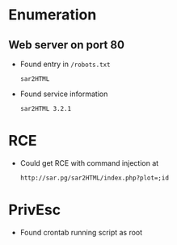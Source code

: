 # Enumeration

## Web server on port 80

- Found entry in `/robots.txt`

	`sar2HTML`

- Found service information

	`sar2HTML 3.2.1`

# RCE

- Could get RCE with command injection at

	`http://sar.pg/sar2HTML/index.php?plot=;id`

# PrivEsc

- Found crontab running script as root
